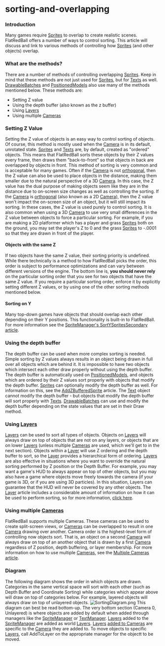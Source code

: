 # sorting-and-overlapping

### Introduction

Many games require [Sprites](../../../../frb/docs/index.php) to overlap to create realistic scenes. FlatRedBall offers a number of ways to control sorting. This article will discuss and link to various methods of controlling how [Sprites](../../../../frb/docs/index.php) (and other objects) overlap.

### What are the methods?

There are a number of methods of controlling overlapping [Sprites](../../../../frb/docs/index.php). Keep in mind that these methods are not just used for [Sprites](../../../../frb/docs/index.php), but for [Texts](../../../../frb/docs/index.php) as well. [DrawableBatches](../../../../frb/docs/index.php) and [PositionedModels](../../../../frb/docs/index.php) also use many of the methods mentioned below. These methods are:

* Setting Z value
* Using the depth buffer (also known as the z buffer)
* Using [Layers](../../../../frb/docs/index.php)
* Using multiple [Cameras](../../../../frb/docs/index.php)

### Setting Z Value

Setting the Z value of objects is an easy way to control sorting of objects. Of course, this method is mostly used when the [Camera](../../../../frb/docs/index.php) is in its default, unrotated state. [Sprites](../../../../frb/docs/index.php) and [Texts](../../../../frb/docs/index.php) are, by default, created as "ordered" objects. This means that FlatRedBall sorts these objects by their Z values every frame, then draws them "back-to-front" so that objects in back are overlapped by objects in front. This method of sorting is very common and is acceptable for many games. Often if the [Camera](../../../../frb/docs/index.php) is not [orthogonal](../../../../frb/docs/index.php), then the Z value can also be used to place objects in the distance, making them smaller due to the natural perspective of a 3D [Camera](../../../../frb/docs/index.php). In this case, the Z value has the dual purpose of making objects seem like they are in the distance due to on-screen size changes as well as controlling the sorting. If the [Camera](../../../../frb/docs/index.php) is [orthogonal](../../../../frb/docs/index.php) (also known as a 2D [Camera](../../../../frb/docs/index.php)), then the Z value won't impact the on-screen size of an object, but it will still impact its sorting. In these cases, the Z value is used purely to control sorting. It is also common when using a 3D [Camera](../../../../frb/docs/index.php) to use very small differences in the Z value between objects to force a particular sorting. For example, if you are making a 2D platformer which has a player and grass [Sprites](../../../../frb/docs/index.php) both on the ground, you may set the player's Z to 0 and the grass [Sprites](../../../../frb/docs/index.php) to -.0001 so that they are drawn in front of the player.

#### Objects with the same Z

If two objects have the same Z value, their sorting priority is undefined. While there technically is a method to how FlatRedBall picks the order, this order is subject to performance optimizations and can vary between different versions of the engine. The bottom line is, **you should never rely** on the particular sorting order that you see for two objects that have the same Z value. If you require a particular sorting order, enforce it by explicitly setting different Z values, or by using one of the other sorting methods mentioned below.

#### Sorting on Y

Many top-down games have objects that should overlap each other depending on their Y positions. This functionality is built-in to FlatRedBall. For more information see the [SpriteManager's SortYSpritesSecondary article](../../../../frb/docs/index.php).

### Using the depth buffer

The depth buffer can be used when more complex sorting is needed. Simple sorting by Z values always results in an object being drawn in full over all objects which are behind it. It is impossible to have two objects which intersect each other draw properly without using the depth buffer. The depth buffer is automatically used on [PositionedModels](../../../../frb/docs/index.php), and objects which are ordered by their Z values sort properly with objects that modify the depth buffer. [Sprites](../../../../frb/docs/index.php) can optionally modify the depth buffer as well. For information on this, see the [AddZBufferedSprite](../../../../frb/docs/index.php) article. The [Text](../../../../frb/docs/index.php) object cannot modify the depth buffer - but objects that modify the depth buffer will sort properly with [Texts](../../../../frb/docs/index.php). [DrawableBatches](../../../../frb/docs/index.php) can use and modify the depth buffer depending on the state values that are set in their Draw method.

### Using [Layers](../../../../frb/docs/index.php)

[Layers](../../../../frb/docs/index.php) can be used to sort all types of objects. Objects on [Layers](../../../../frb/docs/index.php) will always draw on top of objects that are not on any layers, or objects that are on lower [Layers](../../../../frb/docs/index.php) (unless multiple [Cameras](../../../../frb/docs/index.php) are used, which we'll get to in the next section). Objects within a [Layer](../../../../frb/docs/index.php) will use Z ordering and the depth buffer to sort, so the [Layer](../../../../frb/docs/index.php) provides a hierarchical form of ordering. [Layers](../../../../frb/docs/index.php) are also effective in situations where you want to override the natural sorting performed by Z position or the Depth Buffer. For example, you may want a game's HUD to always appear on top of other objects, but you may also have a game where objects move freely towards the camera (if your game is 3D, or if you are using 3D particles). In this situation, Layers can guarantee that the HUD will never be covered by any other objects. The [Layer](../../../../frb/docs/index.php) article includes a considerable amount of information on how it can be used to perform sorting, so for more information, [click here](../../../../frb/docs/index.php).

### Using multiple [Cameras](../../../../frb/docs/index.php)

FlatRedBall supports multiple Cameras. These cameras can be used to create split-screen views, or [Cameras](../../../../frb/docs/index.php) can be overlapped to result in one [Camera](../../../../frb/docs/index.php) drawing over another. Camera order is the highest-level form of controlling now objects sort. That is, an object on a second [Camera](../../../../frb/docs/index.php) will always draw on top of an another object that is drawn by a first [Camera](../../../../frb/docs/index.php) regardless of Z position, depth buffering, or layer membership. For more information on how to use multiple [Cameras](../../../../frb/docs/index.php), see the [Multiple Cameras article](../../../../frb/docs/index.php#Multiple_Cameras).

### Diagram

The following diagram shows the order in which objects are drawn. Categories in the same vertical space will sort with each other (such as Depth Buffer and Coordinate Sorting) while categories which appear above will draw on top of categories below. For example, layered objects will always draw on top of unlayered objects. ![SortingDiagram.png](../../../../media/migrated_media-SortingDiagram.png) This diagram can best be read bottom-up. The very bottom section (Camera 0, Unlayered) is where objects are added by default when added through managers like the [SpriteManager](../../../../frb/docs/index.php) or [TextManager](../../../../frb/docs/index.php). [Layers](../../../../frb/docs/index.php) added to the [SpriteManager](../../../../frb/docs/index.php) are added as world [Layers](../../../../frb/docs/index.php). [Layers](../../../../frb/docs/index.php) [added to Cameras](../../../../frb/docs/index.php) are specific to the [Camera](../../../../frb/docs/index.php) they are added to. To move objects to specific [Layers](../../../../frb/docs/index.php), call AddToLayer on the appropriate manager for the objectt to be moved.

